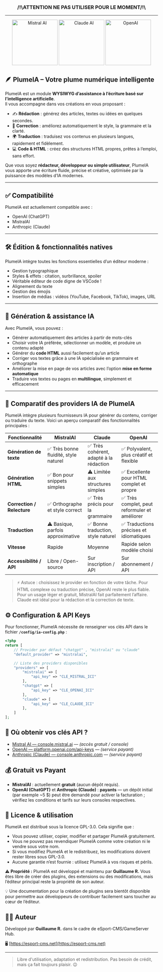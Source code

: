 <center><h3>/!\ATTENTION NE PAS UTILISER POUR LE MOMENT/!\</h3></center>
<hr />

<p align="center">
  <img src="https://logo.svgcdn.com/l/mistral-ai-8x.png" width="150" alt="Mistral AI" />
  <img src="https://upload.wikimedia.org/wikipedia/commons/thumb/8/8a/Claude_AI_logo.svg/1280px-Claude_AI_logo.svg.png" width="150" alt="Claude AI" />
  <img src="https://upload.wikimedia.org/wikipedia/commons/thumb/4/4d/OpenAI_Logo.svg/2560px-OpenAI_Logo.svg.png" width="150" alt="OpenAI" />
</p>

## 🪶 PlumeIA – Votre plume numérique intelligente

PlumeIA est un module **WYSIWYG d’assistance à l’écriture basé sur l’intelligence artificielle**.  
Il vous accompagne dans vos créations en vous proposant :

- ✍️ **Rédaction** : générez des articles, textes ou idées en quelques secondes.  
- 📝 **Correction** : améliorez automatiquement le style, la grammaire et la clarté.  
- 🌍 **Traduction** : traduisez vos contenus en plusieurs langues, rapidement et fidèlement.  
- 💻 **Code & HTML** : créez des structures HTML propres, prêtes à l’emploi, sans effort.  

Que vous soyez **rédacteur, développeur ou simple utilisateur**, PlumeIA vous apporte une écriture fluide, précise et créative, optimisée par la puissance des modèles d’IA modernes.  

---

## ✅ Compatibilité

PlumeIA est actuellement compatible avec :  
- OpenAI (ChatGPT)  
- MistralAI  
- Anthropic (Claude)  

---

## 🛠️ Édition & fonctionnalités natives

PlumeIA intègre toutes les fonctions essentielles d’un éditeur moderne :  

- Gestion typographique  
- Styles & effets : citation, surbrillance, spoiler
- Véritable éditeur de code digne de VSCode !
- Alignement du texte  
- Gestion des émojis  
- Insertion de médias : vidéos (YouTube, Facebook, TikTok), images, URL  

---

## 🤖 Génération & assistance IA

Avec PlumeIA, vous pouvez :  

- Générer automatiquement des articles à partir de mots-clés  
- Choisir votre IA préférée, sélectionner un modèle, et produire un contenu adapté  
- Générer du **code HTML** aussi facilement qu’un article  
- Corriger vos textes grâce à une IA spécialisée en grammaire et orthographe  
- Améliorer la mise en page de vos articles avec l’option **mise en forme automatique**  
- Traduire vos textes ou pages en **multilingue**, simplement et efficacement  

---

## 🤖 Comparatif des providers IA de PlumeIA

PlumeIA intègre plusieurs fournisseurs IA pour générer du contenu, corriger ou traduire du texte. Voici un aperçu comparatif des fonctionnalités principales :

| Fonctionnalité           | MistralAI                     | Claude                       | OpenAI                        |
|---------------------------|-------------------------------|-------------------------------|-------------------------------|
| **Génération de texte**    | ✅ Très bonne fluidité, style naturel | ✅ Très cohérent, adapté à la rédaction | ✅ Polyvalent, plus créatif et flexible |
| **Génération HTML**        | ✅ Bon pour snippets simples | ⚠️ Limitée aux structures simples | ✅ Excellente pour HTML complet et propre |
| **Correction / Relecture** | ✅ Orthographe et style correct | ✅ Très précis pour la grammaire | ✅ Très complet, peut reformuler et améliorer |
| **Traduction**             | ⚠️ Basique, parfois approximative | ✅ Bonne traduction, style naturel | ✅ Traductions précises et idiomatiques |
| **Vitesse**               | Rapide                        | Moyenne                       | Rapide selon modèle choisi     |
| **Accessibilité / API**    | Libre / Open-source           | Sur inscription / API         | Sur abonnement / API           |

> ⚡ Astuce : choisissez le provider en fonction de votre tâche. Pour HTML complexe ou traduction précise, OpenAI reste le plus fiable. Pour un usage léger et gratuit, MistralAI fait parfaitement l’affaire. Claude est idéal pour la rédaction et la correction de texte.


## ⚙️ Configuration & API Keys

Pour fonctionner, PlumeIA nécessite de renseigner vos clés API dans le fichier **`/config/ia-config.php`** :  

```php
<?php
return [
    // Provider par défaut "chatgpt" , "mistralai" ou "claude"
    "default_provider" => "mistralai",

    // Liste des providers disponibles
    "providers" => [
        "mistralai" => [
            "api_key" => "CLE_MISTRAL_ICI"
        ],
        "chatgpt" => [
            "api_key" => "CLE_OPENAI_ICI"
        ],
        "claude" => [
            "api_key" => "CLE_CLAUDE_ICI"
        ],
    ]
];

```

## 🔑 Où obtenir vos clés API ?

- [Mistral AI — console.mistral.ai](https://console.mistral.ai/) — *(accès gratuit / console)*
- [OpenAI — platform.openai.com/api-keys](https://platform.openai.com/api-keys) — *(service payant)*
- [Anthropic (Claude) — console.anthropic.com](https://console.anthropic.com/) — *(service payant)*

## 💰 Gratuit vs Payant

- **MistralAI** : actuellement **gratuit** (aucun dépôt requis).  
- **OpenAI (ChatGPT)** et **Anthropic (Claude)** : **payants** — un dépôt initial (par exemple ~5 $) peut être demandé pour activer la facturation ; vérifiez les conditions et tarifs sur leurs consoles respectives.

## 📜 Licence & utilisation

PlumeIA est distribué sous la licence GPL-3.0. Cela signifie que :

- Vous pouvez utiliser, copier, modifier et partager PlumeIA gratuitement.
- Vous ne pouvez pas revendiquer PlumeIA comme votre création ni le vendre sous votre nom.
- Si vous modifiez PlumeIA et le redistribuez, les modifications doivent rester libres sous GPL-3.0.
- Aucune garantie n’est fournie : utilisez PlumeIA à vos risques et périls.

⚠️ <b>Propriété :</b> PlumeIA est développé et maintenu par <b>Guillaume R.</b> Vous êtes libre de créer des plugins, des extensions ou des modifications, mais l’éditeur principal reste la propriété de son auteur.

💡 Une documentation pour la création de plugins sera bientôt disponible pour permettre aux développeurs de contribuer facilement sans toucher au cœur de l’éditeur.

## 🧑‍💻 Auteur
Développé par **Guillaume R.** dans le cadre de eSport-CMS/GameServer Hub.

🖥️ [https://esport-cms.net](https://esport-cms.net)

---

> Libre d'utilisation, adaptation et redistribution. Pas besoin de crédit, mais ça fait toujours plaisir. 😉
